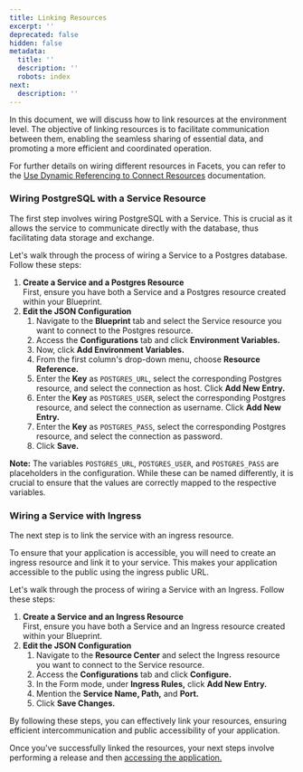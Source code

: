 ```yaml
---
title: Linking Resources
excerpt: ''
deprecated: false
hidden: false
metadata:
  title: ''
  description: ''
  robots: index
next:
  description: ''
---
```

In this document, we will discuss how to link resources at the environment level. The objective of linking resources is to facilitate communication between them, enabling the seamless sharing of essential data, and promoting a more efficient and coordinated operation.

For further details on wiring different resources in Facets, you can refer to the [Use Dynamic Referencing to Connect Resources](https://readme.facets.cloud/docs/linking-resources-using-dollar-referencing) documentation.

### Wiring PostgreSQL with a Service Resource

The first step involves wiring PostgreSQL with a Service. This is crucial as it allows the service to communicate directly with the database, thus facilitating data storage and exchange.

Let's walk through the process of wiring a Service to a Postgres database. Follow these steps:

1. **Create a Service and a Postgres Resource**\
   First, ensure you have both a Service and a Postgres resource created within your Blueprint.
2. **Edit the JSON Configuration**
   1. Navigate to the **Blueprint** tab and select the Service resource you want to connect to the Postgres resource.
   2. Access the **Configurations** tab and click **Environment Variables.**
   3. Now, click **Add Environment Variables.**
   4. From the first column's drop-down menu, choose **Resource Reference.**
   5. Enter the **Key** as `POSTGRES_URL`, select the corresponding Postgres resource, and select the connection as host. Click **Add New Entry.**
   6. Enter the **Key** as `POSTGRES_USER`, select the corresponding Postgres resource, and select the connection as username. Click **Add New Entry.**
   7. Enter the **Key** as `POSTGRES_PASS`, select the corresponding Postgres resource, and select the connection as password.
   8. Click **Save.**

**Note:** The variables `POSTGRES_URL`, `POSTGRES_USER`, and `POSTGRES_PASS` are placeholders in the configuration. While these can be named differently, it is crucial to ensure that the values are correctly mapped to the respective variables.

### Wiring a Service with Ingress

The next step is to link the service with an ingress resource. 

To ensure that your application is accessible, you will need to create an ingress resource and link it to your service. This makes your application accessible to the public using the ingress public URL.

Let's walk through the process of wiring a Service with an Ingress. Follow these steps:

1. **Create a Service and an Ingress Resource**\
   First, ensure you have both a Service and an Ingress resource created within your Blueprint.
2. **Edit the JSON Configuration**
   1. Navigate to the **Resource Center** and select the Ingress resource you want to connect to the Service resource.
   2. Access the **Configurations** tab and click **Configure.**
   3. In the Form mode, under **Ingress Rules,** click **Add New Entry.**
   4. Mention the **Service Name, Path,** and **Port.**
   5. Click **Save Changes.**

By following these steps, you can effectively link your resources, ensuring efficient intercommunication and public accessibility of your application.

Once you've successfully linked the resources, your next steps involve performing a release and then [accessing the application.](doc:pet-clinic-accessing-the-live-application)
